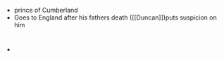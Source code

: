 - prince of Cumberland
- Goes to England after his fathers death ([[Duncan]])puts suspicion on him
- #